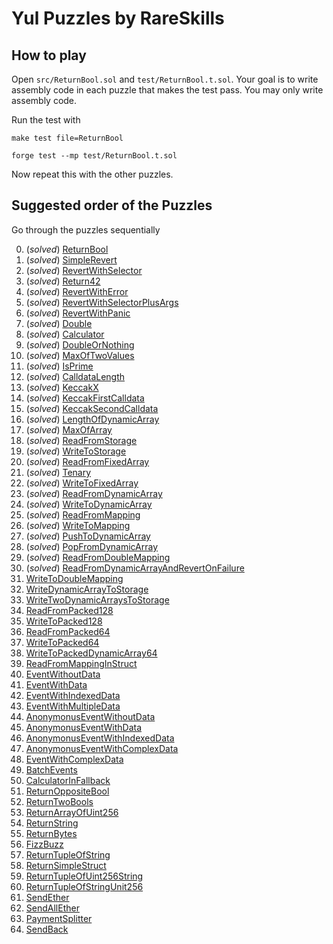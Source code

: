 # Yul Puzzles by RareSkills

## How to play
Open `src/ReturnBool.sol` and `test/ReturnBool.t.sol`. Your goal is to write assembly code in each puzzle that makes the test pass. You may only write assembly code.

Run the test with 

```shell
make test file=ReturnBool
```

```shell
forge test --mp test/ReturnBool.t.sol
```

Now repeat this with the other puzzles.


## Suggested order of the Puzzles
Go through the puzzles sequentially 


0.	(_solved_) [ReturnBool](https://github.com/RareSkills/yul-puzzles/blob/main/src/ReturnBool.sol)
1.	(_solved_) [SimpleRevert](https://github.com/RareSkills/yul-puzzles/blob/main/src/SimpleRevert.sol)
2.	(_solved_) [RevertWithSelector](https://github.com/RareSkills/yul-puzzles/blob/main/src/RevertWithSelector.sol)
3.	(_solved_) [Return42](https://github.com/RareSkills/yul-puzzles/blob/main/src/Return42.sol)
4.	(_solved_) [RevertWithError](https://github.com/RareSkills/yul-puzzles/blob/main/src/RevertWithError.sol)
5.	(_solved_) [RevertWithSelectorPlusArgs](https://github.com/RareSkills/yul-puzzles/blob/main/src/RevertWithSelectorPlusArgs.sol)
6.	(_solved_) [RevertWithPanic](https://github.com/RareSkills/yul-puzzles/blob/main/src/RevertWithPanic.sol)
7.	(_solved_) [Double](https://github.com/RareSkills/yul-puzzles/blob/main/src/Double.sol) 
8.	(_solved_) [Calculator](https://github.com/RareSkills/yul-puzzles/blob/main/src/Calculator.sol) 
9.	(_solved_) [DoubleOrNothing](https://github.com/RareSkills/yul-puzzles/blob/main/src/DoubleOrNothing.sol) 
10.	(_solved_) [MaxOfTwoValues](https://github.com/RareSkills/yul-puzzles/blob/main/src/MaxOfTwoValues.sol) 
11.	(_solved_) [IsPrime](https://github.com/RareSkills/yul-puzzles/blob/main/src/IsPrime.sol) 
12.	(_solved_) [CalldataLength](https://github.com/RareSkills/yul-puzzles/blob/main/src/CalldataLength.sol) 
13.	(_solved_) [KeccakX](https://github.com/RareSkills/yul-puzzles/blob/main/src/KeccakX.sol) 
14.	(_solved_) [KeccakFirstCalldata](https://github.com/RareSkills/yul-puzzles/blob/main/src/KeccakFirstCalldata.sol) 
15.	(_solved_) [KeccakSecondCalldata](https://github.com/RareSkills/yul-puzzles/blob/main/src/KeccakSecondCalldata.sol) 
16.	(_solved_) [LengthOfDynamicArray](https://github.com/RareSkills/yul-puzzles/blob/main/src/LengthOfDynamicArray.sol) 
17.	(_solved_) [MaxOfArray](https://github.com/RareSkills/yul-puzzles/blob/main/src/MaxOfArray.sol) 
18.	(_solved_) [ReadFromStorage](https://github.com/RareSkills/yul-puzzles/blob/main/src/ReadFromStorage.sol) 
19.	(_solved_) [WriteToStorage](https://github.com/RareSkills/yul-puzzles/blob/main/src/WriteToStorage.sol) 
20.	(_solved_) [ReadFromFixedArray](https://github.com/RareSkills/yul-puzzles/blob/main/src/ReadFromFixedArray.sol) 
21.	(_solved_) [Tenary](https://github.com/RareSkills/yul-puzzles/blob/main/src/Tenary.sol) 
22.	(_solved_) [WriteToFixedArray](https://github.com/RareSkills/yul-puzzles/blob/main/src/WriteToFixedArray.sol) 
23.	(_solved_) [ReadFromDynamicArray](https://github.com/RareSkills/yul-puzzles/blob/main/src/ReadFromDynamicArray.sol) 
24.	(_solved_) [WriteToDynamicArray](https://github.com/RareSkills/yul-puzzles/blob/main/src/WriteToDynamicArray.sol) 
25.	(_solved_) [ReadFromMapping](https://github.com/RareSkills/yul-puzzles/blob/main/src/ReadFromMapping.sol) 
26.	(_solved_) [WriteToMapping](https://github.com/RareSkills/yul-puzzles/blob/main/src/WriteToMapping.sol) 
27.	(_solved_) [PushToDynamicArray](https://github.com/RareSkills/yul-puzzles/blob/main/src/PushToDynamicArray.sol) 
28.	(_solved_) [PopFromDynamicArray](https://github.com/RareSkills/yul-puzzles/blob/main/src/PopFromDynamicArray.sol) 
29.	(_solved_) [ReadFromDoubleMapping](https://github.com/RareSkills/yul-puzzles/blob/main/src/ReadFromDoubleMapping.sol) 
30.	(_solved_) [ReadFromDynamicArrayAndRevertOnFailure](https://github.com/RareSkills/yul-puzzles/blob/main/src/ReadFromDynamicArrayAndRevertOnFailure.sol) 
31.	[WriteToDoubleMapping](https://github.com/RareSkills/yul-puzzles/blob/main/src/WriteToDoubleMapping.sol) 
32.	[WriteDynamicArrayToStorage](https://github.com/RareSkills/yul-puzzles/blob/main/src/WriteDynamicArrayToStorage.sol) 
33.	[WriteTwoDynamicArraysToStorage](https://github.com/RareSkills/yul-puzzles/blob/main/src/WriteTwoDynamicArraysToStorage.sol) 
34.	[ReadFromPacked128](https://github.com/RareSkills/yul-puzzles/blob/main/src/ReadFromPacked128.sol) 
35.	[WriteToPacked128](https://github.com/RareSkills/yul-puzzles/blob/main/src/WriteToPacked128.sol) 
36.	[ReadFromPacked64](https://github.com/RareSkills/yul-puzzles/blob/main/src/ReadFromPacked64.sol) 
37.	[WriteToPacked64](https://github.com/RareSkills/yul-puzzles/blob/main/src/WriteToPacked64.sol) 
38.	[WriteToPackedDynamicArray64](https://github.com/RareSkills/yul-puzzles/blob/main/src/WriteToPackedDynamicArray64.sol) 
39.	[ReadFromMappingInStruct](https://github.com/RareSkills/yul-puzzles/blob/main/src/ReadFromMappingInStruct.sol) 
40.	[EventWithoutData](https://github.com/RareSkills/yul-puzzles/blob/main/src/EventWithoutData.sol) 
41.	[EventWithData](https://github.com/RareSkills/yul-puzzles/blob/main/src/EventWithData.sol) 
42.	[EventWithIndexedData](https://github.com/RareSkills/yul-puzzles/blob/main/src/EventWithIndexedData.sol) 
43.	[EventWithMultipleData](https://github.com/RareSkills/yul-puzzles/blob/main/src/EventWithMultipleData.sol) 
44.	[AnonymonusEventWithoutData](https://github.com/RareSkills/yul-puzzles/blob/main/src/AnonymonusEventWithoutData.sol) 
45.	[AnonymonusEventWithData](https://github.com/RareSkills/yul-puzzles/blob/main/src/AnonymonusEventWithData.sol) 
46.	[AnonymonusEventWithIndexedData](https://github.com/RareSkills/yul-puzzles/blob/main/src/AnonymonusEventWithIndexedData.sol) 
47.	[AnonymonusEventWithComplexData](https://github.com/RareSkills/yul-puzzles/blob/main/src/AnonymonusEventWithComplexData.sol) 
48.	[EventWithComplexData](https://github.com/RareSkills/yul-puzzles/blob/main/src/EventWithComplexData.sol) 
49.	[BatchEvents](https://github.com/RareSkills/yul-puzzles/blob/main/src/BatchEvents.sol) 
50.	[CalculatorInFallback](https://github.com/RareSkills/yul-puzzles/blob/main/src/CalculatorInFallback.sol)
51. [ReturnOppositeBool](https://github.com/RareSkills/yul-puzzles/blob/main/src/ReturnOppositeBool.sol)
52. [ReturnTwoBools](https://github.com/RareSkills/yul-puzzles/blob/main/src/ReturnTwoBools.sol)
53. [ReturnArrayOfUint256](https://github.com/RareSkills/yul-puzzles/blob/main/src/ReturnArrayOfUint256.sol)
54. [ReturnString](https://github.com/RareSkills/yul-puzzles/blob/main/src/ReturnString.sol)
55. [ReturnBytes](https://github.com/RareSkills/yul-puzzles/blob/main/src/ReturnBytes.sol)
56. [FizzBuzz](https://github.com/RareSkills/yul-puzzles/blob/main/src/FizzBuzz.sol)
57. [ReturnTupleOfString](https://github.com/RareSkills/yul-puzzles/blob/main/src/ReturnTupleOfString.sol)
58. [ReturnSimpleStruct](https://github.com/RareSkills/yul-puzzles/blob/main/src/ReturnSimpleStruct.sol)
59. [ReturnTupleOfUint256String](https://github.com/RareSkills/yul-puzzles/blob/main/src/ReturnTupleOfUint256String.sol)
60. [ReturnTupleOfStringUnit256](https://github.com/RareSkills/yul-puzzles/blob/main/src/ReturnTupleOfStringUnit256.sol)
61. [SendEther](https://github.com/RareSkills/yul-puzzles/blob/main/src/SendEther.sol)
62. [SendAllEther](https://github.com/RareSkills/yul-puzzles/blob/main/src/SendAllEther.sol)
63. [PaymentSplitter](https://github.com/RareSkills/yul-puzzles/blob/main/src/PaymentSplitter.sol)
64. [SendBack](https://github.com/RareSkills/yul-puzzles/blob/main/src/SendBack.sol)